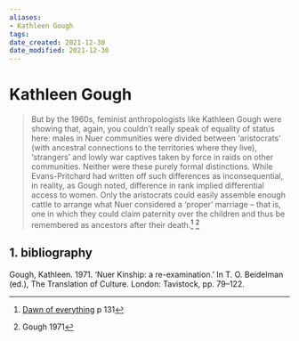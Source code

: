 ```yaml
---
aliases: 
- Kathleen Gough
tags: 
date_created: 2021-12-30
date_modified: 2021-12-30
---
```


# Kathleen Gough
> But by the 1960s, feminist anthropologists like Kathleen Gough were showing that, again, you couldn’t really speak of equality of status here: males in Nuer communities were divided between ‘aristocrats’ (with ancestral connections to the territories where they live), ‘strangers’ and lowly war captives taken by force in raids on other communities. Neither were these purely formal distinctions. While Evans-Pritchard had written off such differences as inconsequential, in reality, as Gough noted, difference in rank implied differential access to women. Only the aristocrats could easily assemble enough cattle to arrange what Nuer considered a ‘proper’ marriage – that is, one in which they could claim paternity over the children and thus be remembered as ancestors after their death.[^1] [^2]
[^1]: [Dawn of everything](dawn_of_everything_graeber_wengrow.md) p 131
[^2]: Gough 1971

## 1. bibliography
Gough, Kathleen. 1971. ‘Nuer Kinship: a re-examination.’ In T. O. Beidelman (ed.), The Translation of Culture. London: Tavistock, pp. 79–122.
